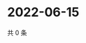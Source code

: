 # 2022-06-15

共 0 条

<!-- BEGIN WEIBO -->
<!-- 最后更新时间 Wed Jun 15 2022 03:13:49 GMT+0800 (China Standard Time) -->

<!-- END WEIBO -->
